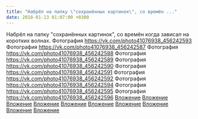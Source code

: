 ```yaml
---
title: "Набрёл на папку \"сохранённых картинок\", со времён ..."
date: 2018-01-13 01:07:00 +0300
---
```


Набрёл на папку "сохранённых картинок", со времён когда зависал на коротких волнах.
Фотография
<a class="vk-attach" href="https://vk.com/photo41076938_456242593">https://vk.com/photo41076938_456242593</a>
Фотография
<a class="vk-attach" href="https://vk.com/photo41076938_456242587">https://vk.com/photo41076938_456242587</a>
Фотография
<a class="vk-attach" href="https://vk.com/photo41076938_456242588">https://vk.com/photo41076938_456242588</a>
Фотография
<a class="vk-attach" href="https://vk.com/photo41076938_456242589">https://vk.com/photo41076938_456242589</a>
Фотография
<a class="vk-attach" href="https://vk.com/photo41076938_456242590">https://vk.com/photo41076938_456242590</a>
Фотография
<a class="vk-attach" href="https://vk.com/photo41076938_456242591">https://vk.com/photo41076938_456242591</a>
Фотография
<a class="vk-attach" href="https://vk.com/photo41076938_456242592">https://vk.com/photo41076938_456242592</a>
Фотография
<a class="vk-attach" href="https://vk.com/photo41076938_456242594">https://vk.com/photo41076938_456242594</a>
Фотография
<a class="vk-attach" href="https://vk.com/photo41076938_456242595">https://vk.com/photo41076938_456242595</a>
Фотография
<a class="vk-attach" href="https://vk.com/photo41076938_456242596">https://vk.com/photo41076938_456242596</a>
<a class="vk-attach" href="https://vk.com/photo41076938_456242593">Вложение</a>
<a class="vk-attach" href="https://vk.com/photo41076938_456242587">Вложение</a>
<a class="vk-attach" href="https://vk.com/photo41076938_456242588">Вложение</a>
<a class="vk-attach" href="https://vk.com/photo41076938_456242589">Вложение</a>
<a class="vk-attach" href="https://vk.com/photo41076938_456242590">Вложение</a>
<a class="vk-attach" href="https://vk.com/photo41076938_456242591">Вложение</a>
<a class="vk-attach" href="https://vk.com/photo41076938_456242592">Вложение</a>
<a class="vk-attach" href="https://vk.com/photo41076938_456242594">Вложение</a>
<a class="vk-attach" href="https://vk.com/photo41076938_456242595">Вложение</a>
<a class="vk-attach" href="https://vk.com/photo41076938_456242596">Вложение</a>
